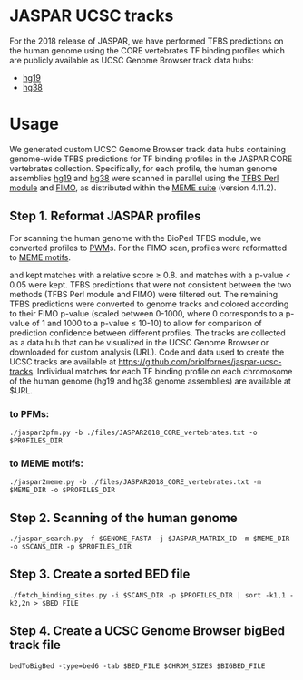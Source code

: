 # JASPAR UCSC tracks
For the 2018 release of JASPAR, we have performed TFBS predictions on the human genome using the CORE vertebrates TF binding profiles which are publicly available as UCSC Genome Browser track data hubs:
* [hg19](http://www.google.com)
* [hg38](http://www.google.com)

# Usage
We generated custom UCSC Genome Browser track data hubs containing genome-wide TFBS predictions for TF binding profiles in the JASPAR CORE vertebrates collection. Specifically, for each profile, the human genome assemblies [hg19](http://hgdownload.soe.ucsc.edu/goldenPath/hg19/bigZips/) and [hg38](http://hgdownload.soe.ucsc.edu/goldenPath/hg38/bigZips/) were scanned in parallel using the [TFBS Perl module](http://tfbs.genereg.net) and [FIMO](http://meme-suite.org/doc/fimo.html), as distributed within the [MEME suite](http://meme-suite.org/meme-software/4.11.2/meme_4.11.2_2.tar.gz) (version 4.11.2).

## Step 1. Reformat JASPAR profiles
For scanning the human genome with the BioPerl TFBS module, we converted profiles to [PWM](https://en.wikipedia.org/wiki/Position_weight_matrix)s. For the FIMO scan, profiles were reformatted to [MEME motifs](http://meme-suite.org/doc/meme-format.html).

and kept matches with a relative score ≥ 0.8. and matches with a p-value < 0.05 were kept. TFBS predictions that were not consistent between the two methods (TFBS Perl module and FIMO) were filtered out. The remaining TFBS predictions were converted to genome tracks and colored according to their FIMO p-value (scaled between 0-1000, where 0 corresponds to a p-value of 1 and 1000 to a p-value ≤ 10-10) to allow for comparison of prediction confidence between different profiles. The tracks are collected as a data hub that can be visualized in the UCSC Genome Browser or downloaded for custom analysis (URL). Code and data used to create the UCSC tracks are available at https://github.com/oriolfornes/jaspar-ucsc-tracks. Individual matches for each TF binding profile on each chromosome of the human genome (hg19 and hg38 genome assemblies) are available at $URL.

### to PFMs:
`./jaspar2pfm.py -b ./files/JASPAR2018_CORE_vertebrates.txt -o $PROFILES_DIR`
### to MEME motifs:
`./jaspar2meme.py -b ./files/JASPAR2018_CORE_vertebrates.txt -m $MEME_DIR -o $PROFILES_DIR`

## Step 2. Scanning of the human genome
`./jaspar_search.py -f $GENOME_FASTA -j $JASPAR_MATRIX_ID -m $MEME_DIR -o $SCANS_DIR -p $PROFILES_DIR`

## Step 3. Create a sorted BED file
`./fetch_binding_sites.py -i $SCANS_DIR -p $PROFILES_DIR | sort -k1,1 -k2,2n > $BED_FILE`

## Step 4. Create a UCSC Genome Browser bigBed track file
`bedToBigBed -type=bed6 -tab $BED_FILE $CHROM_SIZES $BIGBED_FILE`

